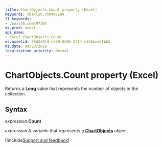 ```yaml
---
title: ChartObjects.Count property (Excel)
keywords: vbaxl10.chm497104
f1_keywords:
- vbaxl10.chm497104
ms.prod: excel
api_name:
- Excel.ChartObjects.Count
ms.assetid: 28d3d9fd-cf58-8b95-3f14-c336bcee1bb5
ms.date: 04/20/2019
localization_priority: Normal
---
```



# ChartObjects.Count property (Excel)

Returns a **Long** value that represents the number of objects in the collection.


## Syntax

_expression_.**Count**

_expression_ A variable that represents a **[ChartObjects](Excel.ChartObjects.md)** object.




[!include[Support and feedback](~/includes/feedback-boilerplate.md)]